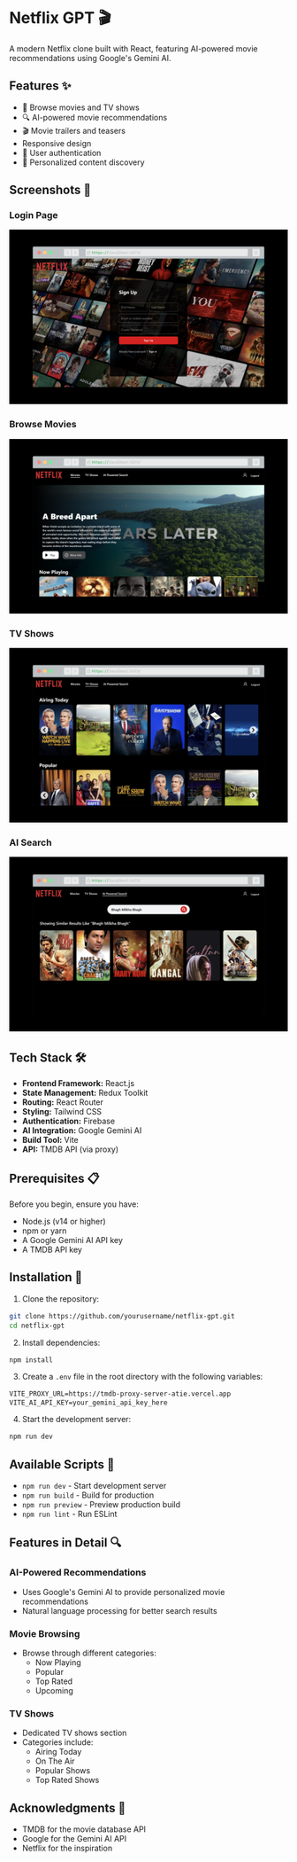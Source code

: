 # Netflix GPT 🎬

A modern Netflix clone built with React, featuring AI-powered movie recommendations using Google's Gemini AI.

## Features ✨

- 🎥 Browse movies and TV shows
- 🔍 AI-powered movie recommendations
- 🎬 Movie trailers and teasers
- Responsive design
- 🔐 User authentication
- 🎯 Personalized content discovery

## Screenshots 📸

### Login Page
![Login Page](/public/screenshot1.png)

### Browse Movies
![Browse Movies](/public/screenshot2.png)

### TV Shows
![TV Shows](/public/screenshot3.png)

### AI Search
![AI Search](/public/screenshot4.png)

## Tech Stack 🛠

- **Frontend Framework:** React.js
- **State Management:** Redux Toolkit
- **Routing:** React Router
- **Styling:** Tailwind CSS
- **Authentication:** Firebase
- **AI Integration:** Google Gemini AI
- **Build Tool:** Vite
- **API:** TMDB API (via proxy)

## Prerequisites 📋

Before you begin, ensure you have:
- Node.js (v14 or higher)
- npm or yarn
- A Google Gemini AI API key
- A TMDB API key

## Installation 🚀

1. Clone the repository:
```bash
git clone https://github.com/yourusername/netflix-gpt.git
cd netflix-gpt
```

2. Install dependencies:
```bash
npm install
```

3. Create a `.env` file in the root directory with the following variables:
```env
VITE_PROXY_URL=https://tmdb-proxy-server-atie.vercel.app
VITE_AI_API_KEY=your_gemini_api_key_here
```

4. Start the development server:
```bash
npm run dev
```

## Available Scripts 📜

- `npm run dev` - Start development server
- `npm run build` - Build for production
- `npm run preview` - Preview production build
- `npm run lint` - Run ESLint

## Features in Detail 🔍

### AI-Powered Recommendations
- Uses Google's Gemini AI to provide personalized movie recommendations
- Natural language processing for better search results

### Movie Browsing
- Browse through different categories:
  - Now Playing
  - Popular
  - Top Rated
  - Upcoming

### TV Shows
- Dedicated TV shows section
- Categories include:
  - Airing Today
  - On The Air
  - Popular Shows
  - Top Rated Shows

## Acknowledgments 🙏

- TMDB for the movie database API
- Google for the Gemini AI API
- Netflix for the inspiration